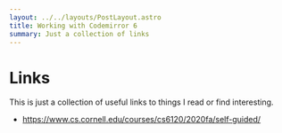```yaml
---
layout: ../../layouts/PostLayout.astro
title: Working with Codemirror 6
summary: Just a collection of links
---
```


# Links

This is just a collection of useful links to things I read or find interesting.

- https://www.cs.cornell.edu/courses/cs6120/2020fa/self-guided/
